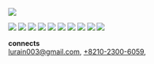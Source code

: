 
<p>
  <a href="https://hits.seeyoufarm.com"><img src="https://hits.seeyoufarm.com/api/count/incr/badge.svg?url=https%3A%2F%2Fgithub.com%2FGrangbelrLurain&count_bg=%231F6237&title_bg=%23000000&icon=&icon_color=%23E7E7E7&title=hits&edge_flat=false"/></a>
</p>
<p>
  <img src="https://img.shields.io/badge/Next.js-black?style=flat&logo=Next.js"/>
  <img src="https://img.shields.io/badge/Typescript-black?style=flat&logo=Typescript"/>
  <img src="https://img.shields.io/badge/React.js-black?style=flat&logo=React"/>
  <img src="https://img.shields.io/badge/Prisma-black?style=flat&logo=Prisma"/>
  <img src="https://img.shields.io/badge/TypeORM-black?style=flat&"/>
  <img src="https://img.shields.io/badge/ES6-black?style=flat&logo=Javascript"/>
  <img src="https://img.shields.io/badge/Tailwind.css-black?style=flat&logo=TailwindCss"/>
  <img src="https://img.shields.io/badge/Scss-black?style=flat&logo=sass"/>
  <img src="https://img.shields.io/badge/CSS3-black?style=flat&logo=CSS3"/>
  <img src="https://img.shields.io/badge/HTML5-black?style=flat&logo=HTML5" />
</p>
<p>
  <b>connects</b>
  <br>
  <a href="mailto:lurain003@gmail.com">lurain003@gmail.com</a>,
  <a href="tel:01023006059">+8210-2300-6059</a>,
</p>
